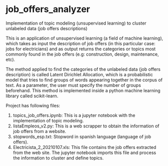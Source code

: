 # job_offers_analyzer
Implementation of topic modeling (unsupervised learning) to cluster unlabeled data (job offers descriptions)

This is an application of unsupervised learning (a field of machine learning), which takes as input the description of job offers (in this particular case: jobs for electricians) and as output returns the categories or topics most commonly found in the job offers (e.g: construction, design, maintenance, etc).


The method applied to find the categories of the unlabeled data (job offers description) is called Latent Dirichlet Allocation, which is a probabilistic model that tries to find groups of words appearing together in the corpus of text. As a parameter, the user must specify the number of groups beforehand. This method is implemented inside a python machine learning library called scikit-learn.


Project has following files:

1. topics_job_offers.ipynb: This is a jupyter notebook with the implementation of topic modeling.
2. listaEmpleos_v2.py: This is a web scrapper to obtain the information of job offers from a website.
3. stopwords_esp.txt: Stopword in spanish language (language of job offers).
4. Electricista_2_20210107.xls: This file contains the job offers extracted from the web site. The jupyter notebook
imports this file and process the information to cluster and define topics.

